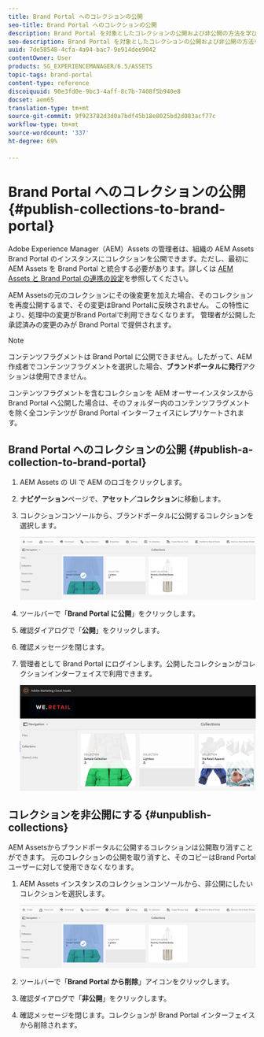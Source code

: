 ```yaml
---
title: Brand Portal へのコレクションの公開
seo-title: Brand Portal へのコレクションの公開
description: Brand Portal を対象としたコレクションの公開および非公開の方法を学びます。
seo-description: Brand Portal を対象としたコレクションの公開および非公開の方法を学びます。
uuid: 7de58548-4cfa-4a94-bac7-9e914dee9042
contentOwner: User
products: SG_EXPERIENCEMANAGER/6.5/ASSETS
topic-tags: brand-portal
content-type: reference
discoiquuid: 90e3fd0e-9bc3-4aff-8c7b-7408f5b940e8
docset: aem65
translation-type: tm+mt
source-git-commit: 9f923782d3d0a7bdf45b18e8025bd2d083acf77c
workflow-type: tm+mt
source-wordcount: '337'
ht-degree: 69%

---
```



# Brand Portal へのコレクションの公開 {#publish-collections-to-brand-portal}

Adobe Experience Manager（AEM）Assets の管理者は、組織の AEM Assets Brand Portal のインスタンスにコレクションを公開できます。ただし、最初に AEM Assets を Brand Portal と統合する必要があります。詳しくは [AEM Assets と Brand Portal の連携の設定](/help/assets/configure-aem-assets-with-brand-portal.md)を参照してください。

AEM Assetsの元のコレクションにその後変更を加えた場合、そのコレクションを再度公開するまで、その変更はBrand Portalに反映されません。 この特性により、処理中の変更がBrand Portalで利用できなくなります。 管理者が公開した承認済みの変更のみが Brand Portal で提供されます。

>[!NOTE]
>
>コンテンツフラグメントは Brand Portal に公開できません。したがって、AEM作成者でコンテンツフラグメントを選択した場合、**ブランドポータルに発行**&#x200B;アクションは使用できません。
>
>コンテンツフラグメントを含むコレクションを AEM オーサーインスタンスから Brand Portal へ公開した場合は、そのフォルダー内のコンテンツフラグメントを除く全コンテンツが Brand Portal インターフェイスにレプリケートされます。

## Brand Portal へのコレクションの公開 {#publish-a-collection-to-brand-portal}

1. AEM Assets の UI で AEM のロゴをクリックします。
1. **ナビゲーション**&#x200B;ページで、**アセット／コレクション**&#x200B;に移動します。
1. コレクションコンソールから、ブランドポータルに公開するコレクションを選択します。

   ![select_collection](assets/select_collection.png)

1. ツールバーで「**Brand Portal に公開**」をクリックします。
1. 確認ダイアログで「**公開**」をクリックします。
1. 確認メッセージを閉じます。
1. 管理者として Brand Portal にログインします。公開したコレクションがコレクションインターフェイスで利用できます。

   ![公開コレクション](assets/published_collection.png)

## コレクションを非公開にする {#unpublish-collections}

AEM Assetsからブランドポータルに公開するコレクションは公開取り消すことができます。 元のコレクションの公開を取り消すと、そのコピーはBrand Portalユーザーに対して使用できなくなります。

1. AEM Assets インスタンスのコレクションコンソールから、非公開にしたいコレクションを選択します。

   ![select_collection-1](assets/select_collection-1.png)

1. ツールバーで「**Brand Portal から削除**」アイコンをクリックします。
1. 確認ダイアログで「**非公開**」をクリックします。
1. 確認メッセージを閉じます。コレクションが Brand Portal インターフェイスから削除されます。

